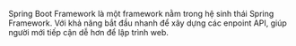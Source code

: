Spring Boot Framework là một framework nằm trong hệ sinh thái Spring Framework. Với khả năng bắt đầu nhanh để xây dựng các enpoint API, giúp người mới tiếp cận dễ hơn để lập trình web.
